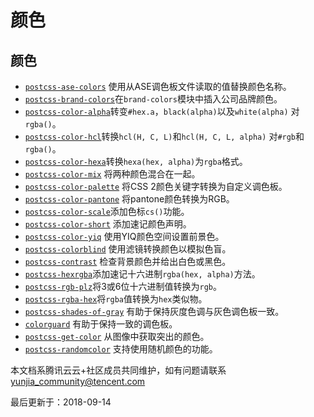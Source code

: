# 颜色

## 颜色

- [`postcss-ase-colors`](https://github.com/dfernandez79/postcss-ase-colors) 使用从ASE调色板文件读取的值替换颜色名称。
- [`postcss-brand-colors`](https://github.com/postcss/postcss-brand-colors)在`brand-colors`模块中插入公司品牌颜色。
- [`postcss-color-alpha`](https://github.com/avanes/postcss-color-alpha)转变`#hex.a`，`black(alpha)`以及`white(alpha)` 对`rgba()`。
- [`postcss-color-hcl`](https://github.com/devgru/postcss-color-hcl)转换`hcl(H, C, L)`和`hcl(H, C, L, alpha)` 对`#rgb`和`rgba()`。
- [`postcss-color-hexa`](https://github.com/nicksheffield/postcss-color-hexa)转换`hexa(hex, alpha)`为`rgba`格式。
- [`postcss-color-mix`](https://github.com/iamstarkov/postcss-color-mix) 将两种颜色混合在一起。
- [`postcss-color-palette`](https://github.com/zaim/postcss-color-palette) 将CSS 2颜色关键字转换为自定义调色板。
- [`postcss-color-pantone`](https://github.com/longdog/postcss-color-pantone) 将pantone颜色转换为RGB。
- [`postcss-color-scale`](https://github.com/kristoferjoseph/postcss-color-scale)添加色标`cs()`功能。
- [`postcss-color-short`](https://github.com/andrepolischuk/postcss-color-short) 添加速记颜色声明。
- [`postcss-color-yiq`](https://github.com/ben-eb/postcss-color-yiq) 使用YIQ颜色空间设置前景色。
- [`postcss-colorblind`](https://github.com/btholt/postcss-colorblind) 使用滤镜转换颜色以模拟色盲。
- [`postcss-contrast`](https://github.com/stephenway/postcss-contrast) 检查背景颜色并给出白色或黑色。
- [`postcss-hexrgba`](https://github.com/seaneking/postcss-hexrgba)添加速记十六进制`rgba(hex, alpha)`方法。
- [`postcss-rgb-plz`](https://github.com/himynameisdave/postcss-rgb-plz)将3或6位十六进制值转换为`rgb`。
- [`postcss-rgba-hex`](https://github.com/XOP/postcss-rgba-hex)将`rgba`值转换为`hex`类似物。
- [`postcss-shades-of-gray`](https://github.com/laureanoarcanio/postcss-shades-of-gray) 有助于保持灰度色调与灰色调色板一致。
- [`colorguard`](https://github.com/SlexAxton/css-colorguard) 有助于保持一致的调色板。
- [`postcss-get-color`](https://github.com/ismamz/postcss-get-color) 从图像中获取突出的颜色。
- [`postcss-randomcolor`](https://github.com/alanev/postcss-randomcolor) 支持使用随机颜色的功能。

本文档系腾讯云云+社区成员共同维护，如有问题请联系 yunjia_community@tencent.com

最后更新于：2018-09-14